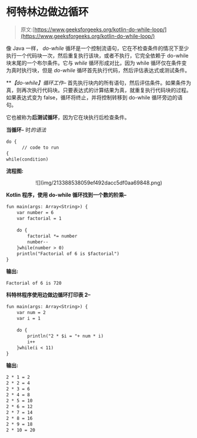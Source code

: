 # 柯特林边做边循环

> 原文:[https://www.geeksforgeeks.org/kotlin-do-while-loop/](https://www.geeksforgeeks.org/kotlin-do-while-loop/)

像 Java 一样， *do-while* 循环是一个控制流语句，它在不检查条件的情况下至少执行一个代码块一次，然后重复执行该块，或者不执行，它完全依赖于 do-while 块末尾的一个布尔条件。它与 *while* 循环形成对比，因为 while 循环仅在条件变为真时执行块，但是 *do-while* 循环首先执行代码，然后评估表达式或测试条件。

***【do-while】*循环工作–**
首先执行块内的所有语句，然后评估条件。如果条件为真，则再次执行代码块。只要表达式的计算结果为真，就重复执行代码块的过程。如果表达式变为 false，循环将终止，并将控制转移到 do-while 循环旁边的语句。

它也被称为**后测试循环**，因为它在块执行后检查条件。

**当循环-** 时*的语法*

```
do {
      // code to run
{
while(condition)

```

**流程图:**

<center>![](img/213388538059ef492dacc5df0aa69848.png)</center>

**Kotlin 程序，使用 do-while 循环找到一个数的阶乘–**

```
fun main(args: Array<String>) {
    var number = 6
    var factorial = 1

    do {
        factorial *= number
        number--
    }while(number > 0)
    println("Factorial of 6 is $factorial")
}
```

**输出:**

```
Factorial of 6 is 720
```

**科特林程序使用边做边循环打印表 2–**

```
fun main(args: Array<String>) {
    var num = 2
    var i = 1

    do {
        println("2 * $i = "+ num * i)
        i++
    }while(i < 11)
}
```

**输出:**

```
2 * 1 = 2
2 * 2 = 4
2 * 3 = 6
2 * 4 = 8
2 * 5 = 10
2 * 6 = 12
2 * 7 = 14
2 * 8 = 16
2 * 9 = 18
2 * 10 = 20

```